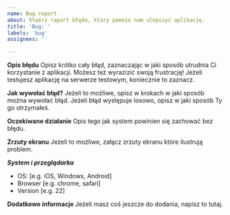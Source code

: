 ```yaml
---
name: Bug report
about: Stwórz raport błędu, który pomoże nam ulepszyć aplikację.
title: 'Bug: '
labels: 'bug'
assignees: ''

---
```


**Opis błędu**
Opisz krótko cały błąd, zaznaczając w jaki sposób utrudnia Ci korzystanie z aplikacji. Możesz też wyrazizić swoją frustrację!
Jeżeli testujesz aplikację na serwerze testowym, koniecznie to zaznacz.

**Jak wywołać błąd?**
Jeżeli to możliwe, opisz w krokach w jaki sposób można wywołać błąd. Jeżeli błąd występuje losowo, opisz w jaki sposób Ty go otrzymałeś.

**Oczekiwane działanie**
Opis tego jak system powinien się zachować bez błędu.

**Zrzuty ekranu**
Jeżeli to możliwe, załącz zrzuty ekranu które ilustrują problem.

***System i przeglądarka***
 - OS: [e.g. iOS, Windows, Android]
 - Browser [e.g. chrome, safari]
 - Version [e.g. 22]

**Dodatkowe informacje**
Jeżeli masz coś jeszcze do dodania, napisz to tutaj.
